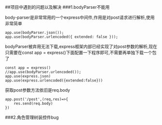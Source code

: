 ##项目中遇到的问题以及解决
###1.bodyParser不能用

body-parser是非常常用的一个express中间件,作用是对post请求进行解析,使用非常简单
    
    app.use(bodyParser.json()); 
    app.use(bodyParser.urlencoded({ extended: false }));

bodyParser被弃用无法下载,express框架内部已经实现了对post参数的解析,现在只需要在const app = express()下面配置一下程序即可,不需要再单独下载一个包了

    const app = express()
    //app.use(bodyParser.urlencoded());
    app.use(express.json)
    app.use(express.urlencoded({extended:false}))

获取post参数方法依旧是req.body

    app.post('/post',(req,res)=>{
        res.send(req.body)
    })
###2.角色管理树装控件bug
